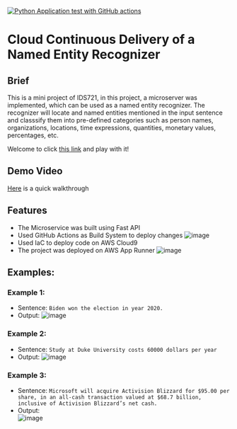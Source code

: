 [![Python Application test with GitHub actions](https://github.com/miley-wangrx/microservice/actions/workflows/main.yml/badge.svg)](https://github.com/miley-wangrx/microservice/actions/workflows/main.yml)

# Cloud Continuous Delivery of a Named Entity Recognizer
## Brief
This is a mini project of IDS721, in this project, a microserver was implemented, which can be used as a named entity recognizer. The recognizer will locate and named entities mentioned in the input sentence and classsify them into pre-defined categories such as person names, organizations, locations, time expressions, quantities, monetary values, percentages, etc.

Welcome to click [this link](https://dvk2iniydi.us-east-1.awsapprunner.com) and play with it!

## Demo Video
[Here](https://youtu.be/eL_YWbZnuN0) is a quick walkthrough  
    
## Features
* The Microservice was built using Fast API
* Used GitHub Actions as Build System to deploy changes
    ![image](https://user-images.githubusercontent.com/88390268/151729808-a31c2a52-c8ae-43a7-aad0-fb705dbfdefb.png)
* Used IaC to deploy code on AWS Cloud9
* The project was deployed on AWS App Runner
    ![image](https://user-images.githubusercontent.com/88390268/151730139-cb1b3282-1b51-4a6b-b643-76a001d94288.png)

## Examples:
### Example 1:
* Sentence: `Biden won the election in year 2020.`
* Output: 
    ![image](https://user-images.githubusercontent.com/88390268/151730818-44830dc0-6b2a-4a82-bf09-3a89c598c9e8.png)

### Example 2:
* Sentence: `Study at Duke University costs 60000 dollars per year`
* Output: 
    ![image](https://user-images.githubusercontent.com/88390268/151730854-542c5fed-13e9-4da7-8462-cd679347fc4b.png)

### Example 3:
* Sentence: `Microsoft will acquire Activision Blizzard for $95.00 per share, in an all-cash transaction valued at $68.7 billion, inclusive of Activision Blizzard’s net cash.`
* Output:  
    ![image](https://user-images.githubusercontent.com/88390268/151731064-d3bee526-b02d-4281-b0a7-18252d6bb2de.png)


